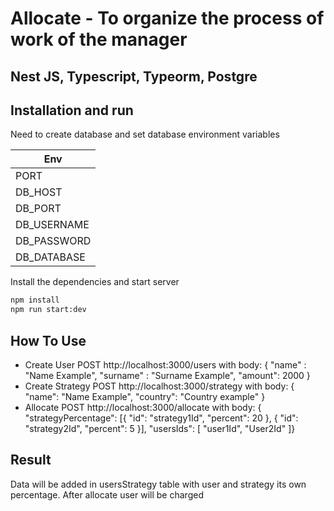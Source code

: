 # Allocate - To organize the process of work of the manager
## Nest JS, Typescript, Typeorm, Postgre

## Installation and run

Need to create database and set database environment variables

| Env |
| ------ |
| PORT |
| DB_HOST |
| DB_PORT |
| DB_USERNAME |
| DB_PASSWORD |
| DB_DATABASE |

Install the dependencies and start server

```sh
npm install
npm run start:dev
```

## How To Use

- Create User
  POST http://localhost:3000/users with body:
  {
  "name" : "Name Example",
  "surname" : "Surname Example",
  "amount": 2000
  }
- Create Strategy
  POST http://localhost:3000/strategy with body:
  {
  "name": "Name Example",
  "country": "Country example"
  }
- Allocate
  POST http://localhost:3000/allocate with body:
  {
  "strategyPercentage": [{
  "id": "strategy1Id",
  "percent": 20
  }, {
  "id": "strategy2Id",
  "percent": 5
  }],
  "usersIds": [
  "user1Id",
  "User2Id"
  ]}

## Result
Data will be added in usersStrategy table with user and strategy its own percentage.
After allocate user will be charged
